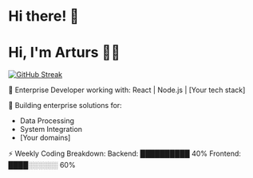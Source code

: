 # Hi there! 👋

# Hi, I'm Arturs 👨‍💻

[![GitHub Streak](https://github-readme-streak-stats.herokuapp.com/?user=ArtursTorsters&theme=dark)](https://git.io/streak-stats)

🔭 Enterprise Developer working with:
  React | Node.js | [Your tech stack]

🌱 Building enterprise solutions for:
  - Data Processing
  - System Integration
  - [Your domains]

⚡ Weekly Coding Breakdown:
  Backend: ██████████ 40%
  Frontend: ████░░░░░░ 60%
